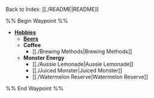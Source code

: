 Back to Index: [[./README|README]]

%% Begin Waypoint %%
- **[Hobbies](Hobbies.md#)**
	- **[Beers](./Beers.md#)**
	- **Coffee**
		- [[./Brewing Methods|Brewing Methods]]
	- **Monster Energy**
		- [[./Aussie Lemonade|Aussie Lemonade]]
		- [[./Juiced Monster|Juiced Monster]]
		- [[./Watermelon Reserve|Watermelon Reserve]]

%% End Waypoint %%